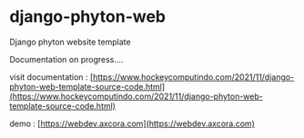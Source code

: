 # django-phyton-web
Django phyton website template

Documentation on progress....

visit documentation : [https://www.hockeycomputindo.com/2021/11/django-phyton-web-template-source-code.html](https://www.hockeycomputindo.com/2021/11/django-phyton-web-template-source-code.html)

demo : [https://webdev.axcora.com](https://webdev.axcora.com)
